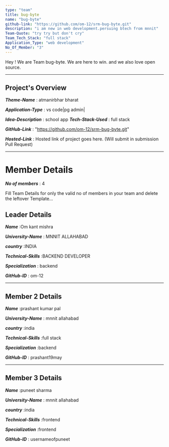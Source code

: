 ```yaml
---
type: "team"                   
title: bug-byte
name: "bug-byte"
github-link: "https://github.com/om-12/srm-bug-byte.git"
description: "i am new in web development.persuing btech from mnnit"
Team-Quote: "try try but don't cry"
Team_Tech_Stack: "full stack"
Application_Type: "web development"
No_Of_Member: "3"
---
```


Hey ! We are Team bug-byte. We are here to win. and we also love open source.

---

## Project's Overview 

_**Theme-Name**_ : atmanirbhar bharat

_**Application-Type**_ :   vs code|pg admin|

_**Idea-Description**_ :   school app
_**Tech-Stack-Used**_ :   full stack

_**GitHub-Link**_ :   "https://github.com/om-12/srm-bug-byte.git"

_**Hosted-Link**_ :    Hosted link of project goes here. (Will submit in submission Pull Request)

---

# Member Details

_**No of members**_ : 4

Fill Team Details for only the valid no of members in your team and delete the leftover Template...

## Leader Details

_**Name**_ :Om kant mishra

_**University-Name**_ : MNNIT ALLAHABAD

_**country**_ :INDIA
 
_**Technical-Skills**_ :BACKEND DEVELOPER

_**Specialization**_ : backend

_**GitHub-ID**_ :  om-12

---

## Member 2 Details

_**Name**_ :prashant kumar pal

_**University-Name**_ : mnnit allahabad 

_**country**_ :india
 
_**Technical-Skills**_ :full stack

_**Specialization**_ :backend

_**GitHub-ID**_ :  prashant19may 

---

## Member 3 Details

_**Name**_ :puneet sharma

_**University-Name**_ : mnnit allahabad

_**country**_ :india
 
_**Technical-Skills**_ :frontend

_**Specialization**_ :frontend

_**GitHub-ID**_ :   usernameofpuneet
